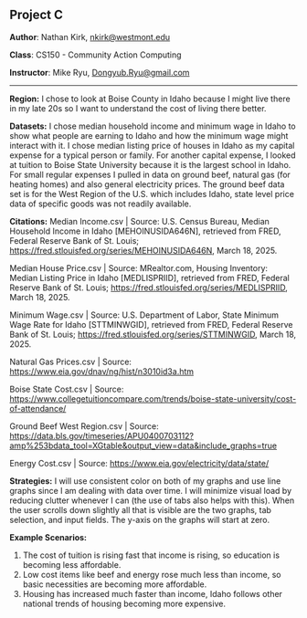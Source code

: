 ## Project C

**Author**: Nathan Kirk, nkirk@westmont.edu

**Class**: CS150 - Community Action Computing

**Instructor**: Mike Ryu, Dongyub.Ryu@gmail.com

---

**Region:** I chose to look at Boise County in Idaho because I might live there in my late 20s so I want to understand
the cost of living there better.

**Datasets:**
I chose median household income and minimum wage in Idaho to show what people are earning to Idaho and how the minimum 
wage might interact with it. I chose median listing price of houses in Idaho as my capital expense for a typical person
or family. For another capital expense, I looked at tuition to Boise State University because it is the largest school in
Idaho. For small regular expenses I pulled in data on ground beef, natural gas (for heating homes) and also general
electricity prices. The ground beef data set is for the West Region of the U.S. which includes Idaho, state level price
data of specific goods was not readily available.

**Citations:**
Median Income.csv |
Source: U.S. Census Bureau, Median Household Income in Idaho [MEHOINUSIDA646N], retrieved from FRED, Federal Reserve Bank of St.
Louis; https://fred.stlouisfed.org/series/MEHOINUSIDA646N, March 18, 2025.

Median House Price.csv |
Source: MRealtor.com, Housing Inventory: Median Listing Price in Idaho [MEDLISPRIID], retrieved from FRED, Federal Reserve Bank
of St. Louis; https://fred.stlouisfed.org/series/MEDLISPRIID, March 18, 2025.

Minimum Wage.csv |
Source: U.S. Department of Labor, State Minimum Wage Rate for Idaho [STTMINWGID], retrieved from FRED, Federal Reserve Bank of
St. Louis; https://fred.stlouisfed.org/series/STTMINWGID, March 18, 2025.

Natural Gas Prices.csv |
Source: https://www.eia.gov/dnav/ng/hist/n3010id3a.htm

Boise State Cost.csv |
Source: https://www.collegetuitioncompare.com/trends/boise-state-university/cost-of-attendance/

Ground Beef West Region.csv |
Source: https://data.bls.gov/timeseries/APU0400703112?amp%253bdata_tool=XGtable&output_view=data&include_graphs=true

Energy Cost.csv |
Source: https://www.eia.gov/electricity/data/state/

**Strategies:**
I will use consistent color on both of my graphs and use line graphs since I am dealing with data over time. I will minimize
visual load by reducing clutter whenever I can (the use of tabs also helps with this). When the user scrolls down slightly
all that is visible are the two graphs, tab selection, and input fields. The y-axis on the graphs will start at zero.

**Example Scenarios:**
1. The cost of tuition is rising fast that income is rising, so education is becoming less affordable.
2. Low cost items like beef and energy rose much less than income, so basic necessities are becoming more affordable.
3. Housing has increased much faster than income, Idaho follows other national trends of housing becoming more expensive.
